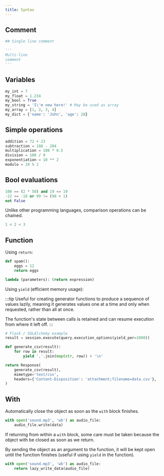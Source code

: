 ```yaml
---
title: Syntax
---
```


## Comment

```py
## Single line comment

'''
Multi-line
comment
'''
```

## Variables

```py
my_int = 7
my_float = 1.234
my_bool = True
my_string = 'I\'m new here!' # May be used as array
my_array = [1, 2, 3, 4]
my_dict = {'name': 'John', 'age': 28}
```

## Simple operations

```py
addition = 72 + 23
subtraction = 108 - 204
multiplication = 108 * 0.5
division = 108 / 9
exponentiation = 10 ** 2
modulo = 10 % 2
```

## Bool evaluations

```py
100 == (2 * 50) and 19 <= 19
-22 >= -18 or 99 != (98 + 1)
not False
```

Unlike other programming languages,
comparison operations can be chained.

```py
1 < 2 < 3
```

## Function

Using `return`:

```py
def spam():
    eggs = 12
    return eggs

lambda (parameters): (return expression)
```

Using `yield` (efficient memory usage):

:::tip
Useful for creating generator functions to produce a sequence of values lazily,
meaning it generates values one at a time and only when requested,
rather than all at once.

The function's state between calls is retained and can resume execution from where it left off.
:::

```py
# Flask / SQLAlchemy example
result = session.execute(query.execution_options(yield_per=1000))

def generate_csv(result):
    for row in result:
        yield ','.join(map(str, row)) + '\n'

return Response(
    generate_csv(result),
    mimetype='text/csv',
    headers={'Content-Disposition': 'attachment;filename=data.csv'},
)
```

## With

Automatically close the object as soon as the `with` block finishes.

```py
with open('sound.mp3', 'wb') as audio_file:
    audio_file.write(data)
```

If returning from within a `with` block,
some care must be taken because the object with be closed as soon as we return.

By sending the object as an argument to the function,
it will be kept open until the function finishes
(useful if using `yield` in the function).

```py
with open('sound.mp3', 'wb') as audio_file:
    return lazy_write_data(audio_file)
```
